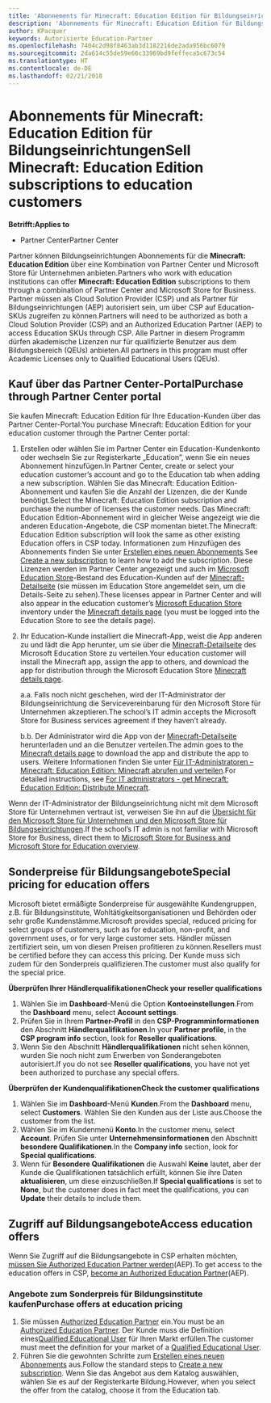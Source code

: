 ```yaml
---
title: 'Abonnements für Minecraft: Education Edition für Bildungseinrichtungen verkaufen'
description: 'Abonnements für Minecraft: Education Edition für Bildungseinrichtungen verkaufen'
author: KPacquer
keywords: Autorisierte Education-Partner
ms.openlocfilehash: 7404c2d98f8463ab3d1182216de2ada956bc6079
ms.sourcegitcommit: 2da614c55de59e66c33969bd9feffeca5c673c54
ms.translationtype: HT
ms.contentlocale: de-DE
ms.lasthandoff: 02/21/2018
---
```

# <a name="sell-minecraft-education-edition-subscriptions-to-education-customers"></a><span data-ttu-id="85997-104">Abonnements für Minecraft: Education Edition für Bildungseinrichtungen</span><span class="sxs-lookup"><span data-stu-id="85997-104">Sell Minecraft: Education Edition subscriptions to education customers</span></span>

**<span data-ttu-id="85997-105">Betrifft:</span><span class="sxs-lookup"><span data-stu-id="85997-105">Applies to</span></span>**

-  <span data-ttu-id="85997-106">Partner Center</span><span class="sxs-lookup"><span data-stu-id="85997-106">Partner Center</span></span>

<span data-ttu-id="85997-107">Partner können Bildungseinrichtungen Abonnements für die **Minecraft: Education Edition** über eine Kombination von Partner Center und Microsoft Store für Unternehmen anbieten.</span><span class="sxs-lookup"><span data-stu-id="85997-107">Partners who work with education institutions can offer **Minecraft: Education Edition** subscriptions to them through a combination of Partner Center and Microsoft Store for Business.</span></span>  <span data-ttu-id="85997-108">Partner müssen als Cloud Solution Provider (CSP) und als Partner für Bildungseinrichtungen (AEP) autorisiert sein, um über CSP auf Education-SKUs zugreifen zu können.</span><span class="sxs-lookup"><span data-stu-id="85997-108">Partners will need to be authorized as both a Cloud Solution Provider (CSP) and an Authorized Education Partner (AEP) to access Education SKUs through CSP.</span></span>  <span data-ttu-id="85997-109">Alle Partner in diesem Programm dürfen akademische Lizenzen nur für qualifizierte Benutzer aus dem Bildungsbereich (QEUs) anbieten.</span><span class="sxs-lookup"><span data-stu-id="85997-109">All partners in this program must offer Academic Licenses only to Qualified Educational Users (QEUs).</span></span> 

## <a name="purchase-through-partner-center-portal"></a><span data-ttu-id="85997-110">Kauf über das Partner Center-Portal</span><span class="sxs-lookup"><span data-stu-id="85997-110">Purchase through Partner Center portal</span></span> 
<span data-ttu-id="85997-111">Sie kaufen Minecraft: Education Edition für Ihre Education-Kunden über das Partner Center-Portal:</span><span class="sxs-lookup"><span data-stu-id="85997-111">You purchase Minecraft: Education Edition for your education customer through the Partner Center portal:</span></span> 

  1.  <span data-ttu-id="85997-112">Erstellen oder wählen Sie im Partner Center ein Education-Kundenkonto oder wechseln Sie zur Registerkarte „Education”, wenn Sie ein neues Abonnement hinzufügen.</span><span class="sxs-lookup"><span data-stu-id="85997-112">In Partner Center, create or select your education customer’s account and go to the Education tab when adding a new subscription.</span></span>  <span data-ttu-id="85997-113">Wählen Sie das Minecraft: Education Edition-Abonnement und kaufen Sie die Anzahl der Lizenzen, die der Kunde benötigt.</span><span class="sxs-lookup"><span data-stu-id="85997-113">Select the Minecraft: Education Edition subscription and purchase the number of licenses the customer needs.</span></span> <span data-ttu-id="85997-114">Das Minecraft: Education Edition-Abonnement wird in gleicher Weise angezeigt wie die anderen Education-Angebote, die CSP momentan bietet.</span><span class="sxs-lookup"><span data-stu-id="85997-114">The Minecraft: Education Edition subscription will look the same as other existing Education offers in CSP today.</span></span> <span data-ttu-id="85997-115">Informationen zum Hinzufügen des Abonnements finden Sie unter [Erstellen eines neuen Abonnements](create-a-new-subscription.md).</span><span class="sxs-lookup"><span data-stu-id="85997-115">See [Create a new subscription](create-a-new-subscription.md) to learn how to add the subscription.</span></span> <span data-ttu-id="85997-116">Diese Lizenzen werden im Partner Center angezeigt und auch im [Microsoft Education Store](https://educationstore.microsoft.com/en-us/store)-Bestand des Education-Kunden auf der [Minecraft-Detailseite](https://educationstore.microsoft.com/en-us/store/details/minecraft-education-edition/9nblggh4r2r6) (sie müssen im Education Store angemeldet sein, um die Details-Seite zu sehen).</span><span class="sxs-lookup"><span data-stu-id="85997-116">These licenses appear in Partner Center and will also appear in the education customer’s [Microsoft Education Store](https://educationstore.microsoft.com/en-us/store) inventory under the [Minecraft details page](https://educationstore.microsoft.com/en-us/store/details/minecraft-education-edition/9nblggh4r2r6) (you must be logged into the Education Store to see the details page).</span></span> 

  2.  <span data-ttu-id="85997-117">Ihr Education-Kunde installiert die Minecraft-App, weist die App anderen zu und lädt die App herunter, um sie über die [Minecraft-Detailseite](https://educationstore.microsoft.com/en-us/store/details/minecraft-education-edition/9nblggh4r2r6) des Microsoft Education Store zu verteilen.</span><span class="sxs-lookup"><span data-stu-id="85997-117">Your education customer will install the Minecraft app, assign the app to others, and download the app for distribution through the Microsoft Education Store [Minecraft details page](https://educationstore.microsoft.com/en-us/store/details/minecraft-education-edition/9nblggh4r2r6).</span></span> 

      <span data-ttu-id="85997-118">a.</span><span class="sxs-lookup"><span data-stu-id="85997-118">a.</span></span> <span data-ttu-id="85997-119">Falls noch nicht geschehen, wird der IT-Administrator der Bildungseinrichtung die Servicevereinbarung für den Microsoft Store für Unternehmen akzeptieren.</span><span class="sxs-lookup"><span data-stu-id="85997-119">The school’s IT admin accepts the Microsoft Store for Business services agreement if they haven’t already.</span></span> 

      <span data-ttu-id="85997-120">b.</span><span class="sxs-lookup"><span data-stu-id="85997-120">b.</span></span> <span data-ttu-id="85997-121">Der Administrator wird die App von der [Minecraft-Detailseite](https://educationstore.microsoft.com/en-us/store/details/minecraft-education-edition/9nblggh4r2r6) herunterladen und an die Benutzer verteilen.</span><span class="sxs-lookup"><span data-stu-id="85997-121">The admin goes to the [Minecraft details page](https://educationstore.microsoft.com/en-us/store/details/minecraft-education-edition/9nblggh4r2r6) to download the app and distribute the app to users.</span></span> <span data-ttu-id="85997-122">Weitere Informationen finden Sie unter [Für IT-Administratoren – Minecraft: Education Edition: Minecraft abrufen und verteilen](https://docs.microsoft.com/education/windows/school-get-minecraft#distribute-minecraft).</span><span class="sxs-lookup"><span data-stu-id="85997-122">For detailed instructions, see [For IT administrators - get Minecraft: Education Edition: Distribute Minecraft](https://docs.microsoft.com/education/windows/school-get-minecraft#distribute-minecraft).</span></span>
    
  <span data-ttu-id="85997-123">Wenn der IT-Administrator der Bildungseinrichtung nicht mit dem Microsoft Store für Unternehmen vertraut ist, verweisen Sie ihn auf die [Übersicht für den Microsoft Store für Unternehmen und den Microsoft Store für Bildungseinrichtungen](https://docs.microsoft.com/microsoft-store/windows-store-for-business-overview).</span><span class="sxs-lookup"><span data-stu-id="85997-123">If the school’s IT admin is not familiar with Microsoft Store for Business, direct them to [Microsoft Store for Business and Microsoft Store for Education overview](https://docs.microsoft.com/microsoft-store/windows-store-for-business-overview).</span></span> 

## <a name="special-pricing-for-education-offers"></a><span data-ttu-id="85997-124">Sonderpreise für Bildungsangebote</span><span class="sxs-lookup"><span data-stu-id="85997-124">Special pricing for education offers</span></span>

<span data-ttu-id="85997-125">Microsoft bietet ermäßigte Sonderpreise für ausgewählte Kundengruppen, z.B. für Bildungsinstitute, Wohltätigkeitsorganisationen und Behörden oder sehr große Kundenstämme.</span><span class="sxs-lookup"><span data-stu-id="85997-125">Microsoft provides special, reduced pricing for select groups of customers, such as for education, non-profit, and government uses, or for very large customer sets.</span></span> <span data-ttu-id="85997-126">Händler müssen zertifiziert sein, um von diesen Preisen profitieren zu können.</span><span class="sxs-lookup"><span data-stu-id="85997-126">Resellers must be certified before they can access this pricing.</span></span> <span data-ttu-id="85997-127">Der Kunde muss sich zudem für den Sonderpreis qualifizieren.</span><span class="sxs-lookup"><span data-stu-id="85997-127">The customer must also qualify for the special price.</span></span>

**<span data-ttu-id="85997-128">Überprüfen Ihrer Händlerqualifikationen</span><span class="sxs-lookup"><span data-stu-id="85997-128">Check your reseller qualifications</span></span>**

1.  <span data-ttu-id="85997-129">Wählen Sie im **Dashboard**-Menü die Option **Kontoeinstellungen**.</span><span class="sxs-lookup"><span data-stu-id="85997-129">From the **Dashboard** menu, select **Account settings**.</span></span>
2.  <span data-ttu-id="85997-130">Prüfen Sie in Ihrem **Partner-Profil** in den **CSP-Programminformationen** den Abschnitt **Händlerqualifikationen**.</span><span class="sxs-lookup"><span data-stu-id="85997-130">In your **Partner profile**, in the **CSP program info** section, look for **Reseller qualifications**.</span></span>
3.  <span data-ttu-id="85997-131">Wenn Sie den Abschnitt **Händlerqualifikationen** nicht sehen können, wurden Sie noch nicht zum Erwerben von Sonderangeboten autorisiert.</span><span class="sxs-lookup"><span data-stu-id="85997-131">If you do not see **Reseller qualifications**, you have not yet been authorized to purchase any special offers.</span></span>

**<span data-ttu-id="85997-132">Überprüfen der Kundenqualifikationen</span><span class="sxs-lookup"><span data-stu-id="85997-132">Check the customer qualifications</span></span>**

1.  <span data-ttu-id="85997-133">Wählen Sie im **Dashboard**-Menü **Kunden**.</span><span class="sxs-lookup"><span data-stu-id="85997-133">From the **Dashboard** menu, select **Customers**.</span></span> <span data-ttu-id="85997-134">Wählen Sie den Kunden aus der Liste aus.</span><span class="sxs-lookup"><span data-stu-id="85997-134">Choose the customer from the list.</span></span>
2.  <span data-ttu-id="85997-135">Wählen Sie im Kundenmenü **Konto**.</span><span class="sxs-lookup"><span data-stu-id="85997-135">In the customer menu, select **Account**.</span></span> <span data-ttu-id="85997-136">Prüfen Sie unter **Unternehmensinformationen** den Abschnitt **besondere Qualifikationen**.</span><span class="sxs-lookup"><span data-stu-id="85997-136">In the **Company info** section, look for **Special qualifications**.</span></span>
3.  <span data-ttu-id="85997-137">Wenn für **Besondere Qualifikationen** die Auswahl **Keine** lautet, aber der Kunde die Qualifikationen tatsächlich erfüllt, können Sie ihre Daten **aktualisieren**, um diese einzuschließen.</span><span class="sxs-lookup"><span data-stu-id="85997-137">If **Special qualifications** is set to **None**, but the customer does in fact meet the qualifications, you can **Update** their details to include them.</span></span>

## <a name="access-education-offers"></a><span data-ttu-id="85997-138">Zugriff auf Bildungsangebote</span><span class="sxs-lookup"><span data-stu-id="85997-138">Access education offers</span></span> 

<span data-ttu-id="85997-139">Wenn Sie Zugriff auf die Bildungsangebote in CSP erhalten möchten, [müssen Sie Authorized Education Partner werden](http://go.microsoft.com/fwlink/p/?LinkId=808781)(AEP).</span><span class="sxs-lookup"><span data-stu-id="85997-139">To get access to the education offers in CSP, [become an Authorized Education Partner](http://go.microsoft.com/fwlink/p/?LinkId=808781)(AEP).</span></span>

### <a name="purchase-offers-at-education-pricing"></a><span data-ttu-id="85997-140">Angebote zum Sonderpreis für Bildungsinstitute kaufen</span><span class="sxs-lookup"><span data-stu-id="85997-140">Purchase offers at education pricing</span></span>

1. <span data-ttu-id="85997-141">Sie müssen [Authorized Education Partner](http://go.microsoft.com/fwlink/p/?LinkId=808781) ein.</span><span class="sxs-lookup"><span data-stu-id="85997-141">You must be an [Authorized Education Partner](http://go.microsoft.com/fwlink/p/?LinkId=808781).</span></span>
<span data-ttu-id="85997-142">Der Kunde muss die Definition eines[Qualified Educational User](http://go.microsoft.com/fwlink/p/?LinkId=808795) für Ihren Markt erfüllen.</span><span class="sxs-lookup"><span data-stu-id="85997-142">The customer must meet the definition for your market of a [Qualified Educational User](http://go.microsoft.com/fwlink/p/?LinkId=808795).</span></span>
2. <span data-ttu-id="85997-143">Führen Sie die gewohnten Schritte zum [Erstellen eines neuen Abonnements](create-a-new-subscription.md) aus.</span><span class="sxs-lookup"><span data-stu-id="85997-143">Follow the standard steps to [Create a new subscription](create-a-new-subscription.md).</span></span> <span data-ttu-id="85997-144">Wenn Sie das Angebot aus dem Katalog auswählen, wählen Sie es auf der Registerkarte Bildung.</span><span class="sxs-lookup"><span data-stu-id="85997-144">However, when you select the offer from the catalog, choose it from the Education tab.</span></span>






<!-- ## Purchase through Partner Center API 

To help your education customers buy and deploy Minecraft: Education Edition through the Partner Center API:
  
  1.  See [Create an order](https://msdn.microsoft.com/library/partnercenter/mt634667.aspx(d=robot)) to learn how to use the Partner Center API to buy the desired number of licenses of Minecraft: Education Edition subscription.  Be sure to use the following Offer ID:  
     
      "OfferId": "EE10CBD2-7A12-45DE-BE11-0C2C7C6EEEB1"
     
      See [Get a list of subscriptions by ID](https://msdn.microsoft.com/library/partnercenter/mt683489.aspx) to learn how to see these licenses.  Note that these will also appear in the education customer’s [Microsoft Store for Business](https://www.microsoft.com/business-store) inventory under the [Minecraft details page](https://businessstore.microsoft.com/en-us/app-detail/9NBLGGH4R2R6/0016/00000000000000000000000000000000/online) (you must be logged into Store for Business to see this page).    

  2. Direct your education customer to distribute Minecraft through the Microsoft Store for Business [Minecraft details page](https://businessstore.microsoft.com/en-us/app-detail/9NBLGGH4R2R6/0016/00000000000000000000000000000000/online). Through Microsoft Store for Business, they can install the app, assign the app to others, and download the app to distribute. (Currently, Partner Center doesn't support these tasks.) 

     a. The school’s IT admin accepts the Microsoft Store for Business services agreement if they haven’t already.
    
     b. The admin goes to the Minecraft details page to download the app and distribute the app to users. For detailed instructions, see [For IT administrators - get Minecraft: Education Edition: Distribute Minecraft](https://docs.microsoft.com/education/windows/school-get-minecraft#distribute-minecraft). 

  If the school’s IT admin is not familiar with Microsoft Store for Business, direct them to [Microsoft Store for Business overview](https://docs.microsoft.com/microsoft-store/windows-store-for-business-overview). 

-->